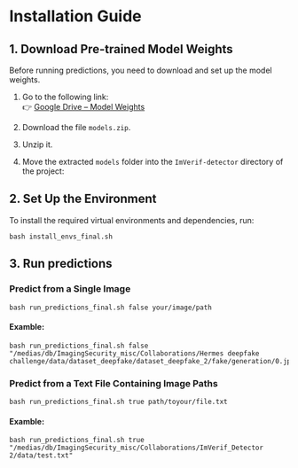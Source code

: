# Installation Guide

## 1. Download Pre-trained Model Weights

Before running predictions, you need to download and set up the model weights.

1. Go to the following link:  
   👉 [Google Drive – Model Weights](https://drive.google.com/drive/folders/1ydUjZHFunWYDgLeZ6jpznfMYFGb7hA9K?usp=drive_link)

2. Download the file `models.zip`.

3. Unzip it.

4. Move the extracted `models` folder into the `ImVerif-detector` directory of the project:


## 2. Set Up the Environment
To install the required virtual environments and dependencies, run:

    bash install_envs_final.sh

## 3. Run predictions
### Predict from a Single Image

    bash run_predictions_final.sh false your/image/path

#### Examble:
    bash run_predictions_final.sh false "/medias/db/ImagingSecurity_misc/Collaborations/Hermes deepfake challenge/data/dataset_deepfake/dataset_deepfake_2/fake/generation/0.jpg"

### Predict from a Text File Containing Image Paths

    bash run_predictions_final.sh true path/toyour/file.txt

#### Examble:
    bash run_predictions_final.sh true "/medias/db/ImagingSecurity_misc/Collaborations/ImVerif_Detector 2/data/test.txt"






